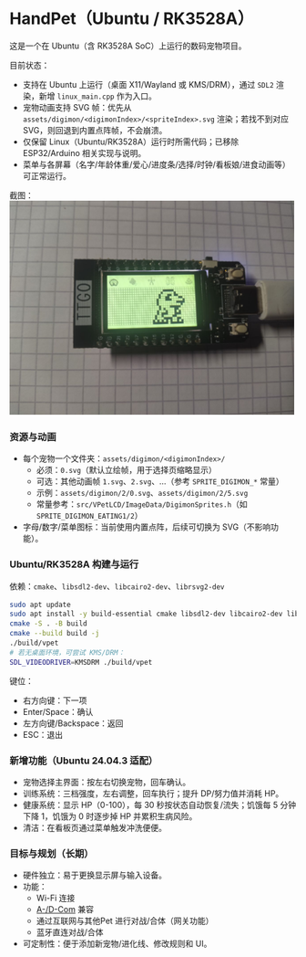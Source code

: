# HandPet（Ubuntu / RK3528A）

这是一个在 Ubuntu（含 RK3528A SoC）上运行的数码宠物项目。

目前状态：
- 支持在 Ubuntu 上运行（桌面 X11/Wayland 或 KMS/DRM），通过 `SDL2` 渲染，新增 `linux_main.cpp` 作为入口。
- 宠物动画支持 SVG 帧：优先从 `assets/digimon/<digimonIndex>/<spriteIndex>.svg` 渲染；若找不到对应 SVG，则回退到内置点阵帧，不会崩溃。
- 仅保留 Linux（Ubuntu/RK3528A）运行时所需代码；已移除 ESP32/Arduino 相关实现与说明。
- 菜单与各屏幕（名字/年龄体重/爱心/进度条/选择/时钟/看板娘/进食动画等）可正常运行。

截图：
<img src="screenshot.jpg" width="500" >

### 资源与动画
- 每个宠物一个文件夹：`assets/digimon/<digimonIndex>/`
  - 必须：`0.svg`（默认立绘帧，用于选择页缩略显示）
  - 可选：其他动画帧 `1.svg`、`2.svg`、…（参考 `SPRITE_DIGIMON_*` 常量）
  - 示例：`assets/digimon/2/0.svg`、`assets/digimon/2/5.svg`
  - 常量参考：`src/VPetLCD/ImageData/DigimonSprites.h`（如 `SPRITE_DIGIMON_EATING1/2`）
- 字母/数字/菜单图标：当前使用内置点阵，后续可切换为 SVG（不影响功能）。

### Ubuntu/RK3528A 构建与运行
依赖：`cmake`、`libsdl2-dev`、`libcairo2-dev`、`librsvg2-dev`

```bash
sudo apt update
sudo apt install -y build-essential cmake libsdl2-dev libcairo2-dev librsvg2-dev
cmake -S . -B build
cmake --build build -j
./build/vpet
# 若无桌面环境，可尝试 KMS/DRM：
SDL_VIDEODRIVER=KMSDRM ./build/vpet
```

键位：
- 右方向键：下一项
- Enter/Space：确认
- 左方向键/Backspace：返回
- ESC：退出

### 新增功能（Ubuntu 24.04.3 适配）
- 宠物选择主界面：按左右切换宠物，回车确认。
- 训练系统：三档强度，左右调整，回车执行；提升 DP/努力值并消耗 HP。
- 健康系统：显示 HP（0-100），每 30 秒按状态自动恢复/流失；饥饿每 5 分钟下降 1，饥饿为 0 时逐步掉 HP 并累积生病风险。
- 清洁：在看板页通过菜单触发冲洗便便。

### 目标与规划（长期）
- 硬件独立：易于更换显示屏与输入设备。
- 功能：
  - Wi-Fi 连接
  - [A-/D-Com](https://www.alphahub.site/guide) 兼容
  - 通过互联网与其他Pet 进行对战/合体（网关功能）
  - 蓝牙直连对战/合体
- 可定制性：便于添加新宠物/进化线、修改规则和 UI。

